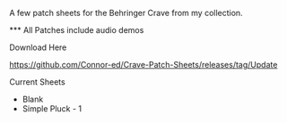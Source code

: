 A few patch sheets for the Behringer Crave from my collection.

*** All Patches include audio demos

Download Here

https://github.com/Connor-ed/Crave-Patch-Sheets/releases/tag/Update

Current Sheets
- Blank
- Simple Pluck - 1

